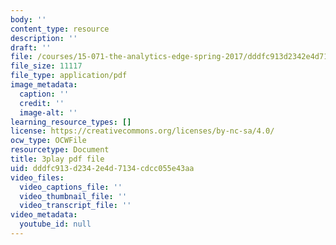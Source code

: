 ```yaml
---
body: ''
content_type: resource
description: ''
draft: ''
file: /courses/15-071-the-analytics-edge-spring-2017/dddfc913d2342e4d7134cdcc055e43aa_QDzTeo6n0Q8.pdf
file_size: 11117
file_type: application/pdf
image_metadata:
  caption: ''
  credit: ''
  image-alt: ''
learning_resource_types: []
license: https://creativecommons.org/licenses/by-nc-sa/4.0/
ocw_type: OCWFile
resourcetype: Document
title: 3play pdf file
uid: dddfc913-d234-2e4d-7134-cdcc055e43aa
video_files:
  video_captions_file: ''
  video_thumbnail_file: ''
  video_transcript_file: ''
video_metadata:
  youtube_id: null
---
```

